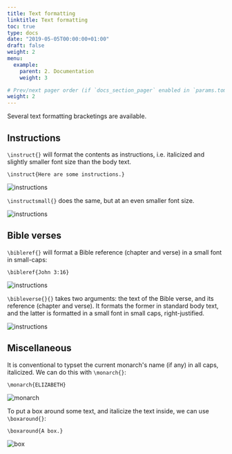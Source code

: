 ```yaml
---
title: Text formatting
linktitle: Text formatting
toc: true
type: docs
date: "2019-05-05T00:00:00+01:00"
draft: false
weight: 2
menu:
  example:
    parent: 2. Documentation
    weight: 3

# Prev/next pager order (if `docs_section_pager` enabled in `params.toml`)
weight: 2
---
```


Several text formatting bracketings are available. 

## Instructions

`\instruct{}` will format the contents as instructions, i.e. italicized and slightly smaller font size than the body text.

```
\instruct{Here are some instructions.}
```

![instructions](/img/bcp-latex/instructions.png)

`\instructsmall{}` does the same, but at an even smaller font size.

![instructions](/img/bcp-latex/instructsmall.png)

## Bible verses

`\bibleref{}` will format a Bible reference (chapter and verse) in a small font in small-caps:

```
\bibleref{John 3:16}
```

![instructions](/img/bcp-latex/bibleref.png)

`\bibleverse{}{}` takes two arguments: the text of the Bible verse, and its reference (chapter and verse). It formats the former in standard body text, and the latter is formatted in a small font in small caps, right-justified.

![instructions](/img/bcp-latex/bibleverse.PNG)

## Miscellaneous

It is conventional to typset the current monarch's name (if any) in all caps, italicized. We can do this with `\monarch{}`:

```
\monarch{ELIZABETH}
```

![monarch](/img/bcp-latex/monarch.png)

To put a box around some text, and italicize the text inside, we can use `\boxaround{}`:

```
\boxaround{A box.}
```

![box](/img/bcp-latex/box.png)